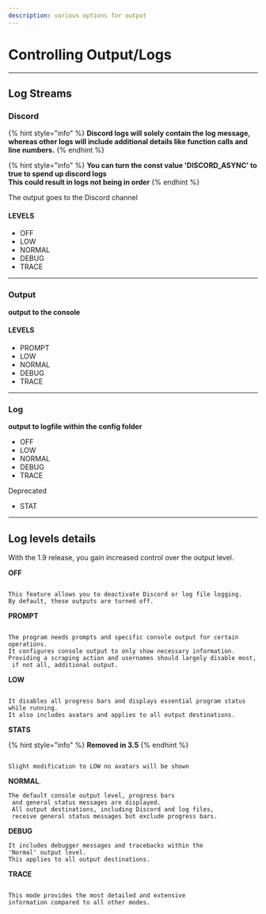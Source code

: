 ```yaml
---
description: various options for output
---
```


# Controlling Output/Logs

***

## Log Streams

### Discord

{% hint style="info" %}
**Discord logs will solely contain the log message, whereas other logs will include additional details like function calls and line numbers.**
{% endhint %}

{% hint style="info" %}
**You can turn the const value 'DISCORD\_ASYNC' to true to spend up discord logs**\
**This could result in logs not being in order**
{% endhint %}

The output goes to the Discord channel

#### LEVELS

* OFF
* LOW
* NORMAL
* DEBUG
* TRACE

***

### Output

**output to the console**

#### LEVELS

* PROMPT
* LOW
* NORMAL
* DEBUG
* TRACE

***

### Log

**output to logfile within the config folder**

* OFF
* LOW
* NORMAL
* DEBUG
* TRACE

Deprecated

* STAT

***

## Log levels details

With the 1.9 release, you gain increased control over the output level.

**OFF**

```

This feature allows you to deactivate Discord or log file logging. 
By default, these outputs are turned off.
```

**PROMPT**

```

The program needs prompts and specific console output for certain operations. 
It configures console output to only show necessary information. 
Providing a scraping action and usernames should largely disable most,
 if not all, additional output.
```

**LOW**

```

It disables all progress bars and displays essential program status while running. 
It also includes avatars and applies to all output destinations.
```

**STATS**

{% hint style="info" %}
**Removed in 3.5**
{% endhint %}

```

Slight modification to LOW no avatars will be shown

```

**NORMAL**.

```
The default console output level, progress bars
 and general status messages are displayed. 
 All output destinations, including Discord and log files, 
 receive general status messages but exclude progress bars.
```

**DEBUG**

```
It includes debugger messages and tracebacks within the 
'Normal' output level. 
This applies to all output destinations.

```

**TRACE**

```

This mode provides the most detailed and extensive 
information compared to all other modes.
```
